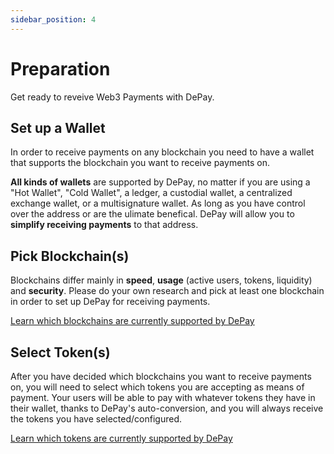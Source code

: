 ```yaml
---
sidebar_position: 4
---
```


# Preparation

Get ready to reveive Web3 Payments with DePay.

## Set up a Wallet

In order to receive payments on any blockchain you need to have a wallet that supports the blockchain you want to receive payments on.

**All kinds of wallets** are supported by DePay, no matter if you are using a "Hot Wallet", "Cold Wallet", a ledger, a custodial wallet,
a centralized exchange wallet, or a multisignature wallet. As long as you have control over the address or are the ulimate benefical.
DePay will allow you to **simplify receiving payments** to that address.

## Pick Blockchain(s)

Blockchains differ mainly in **speed**, **usage** (active users, tokens, liquidity) and **security**.
Please do your own research and pick at least one blockchain in order to set up DePay for receiving payments.

[Learn which blockchains are currently supported by DePay](/docs/payments/supported/blockchains)


## Select Token(s)

After you have decided which blockchains you want to receive payments on, you will need to select which tokens you are accepting as means of payment.
Your users will be able to pay with whatever tokens they have in their wallet, thanks to DePay's auto-conversion, and you will always receive the tokens you have selected/configured.

[Learn which tokens are currently supported by DePay](/docs/payments/supported/tokens)
